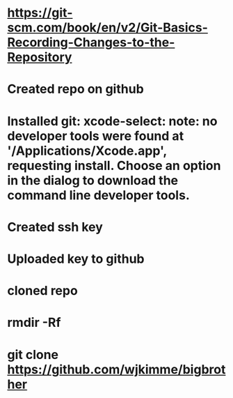 

# https://git-scm.com/book/en/v2/Git-Basics-Recording-Changes-to-the-Repository


# Created repo on github
# Installed git: xcode-select: note: no developer tools were found at '/Applications/Xcode.app', requesting install. Choose an option in the dialog to download the command line developer tools.
# Created ssh key
# Uploaded key to github
# cloned repo
#    rmdir -Rf
#    git clone https://github.com/wjkimme/bigbrother


